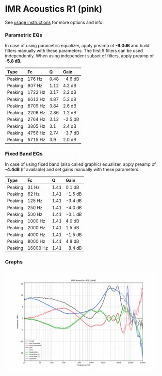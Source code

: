 # IMR Acoustics R1 (pink)
See [usage instructions](https://github.com/jaakkopasanen/AutoEq#usage) for more options and info.

### Parametric EQs
In case of using parametric equalizer, apply preamp of **-6.0dB** and build filters manually
with these parameters. The first 5 filters can be used independently.
When using independent subset of filters, apply preamp of **-5.8 dB**.

| Type    | Fc      |    Q | Gain    |
|:--------|:--------|:-----|:--------|
| Peaking | 176 Hz  | 0.48 | -4.6 dB |
| Peaking | 907 Hz  | 1.12 | 4.2 dB  |
| Peaking | 1722 Hz | 3.17 | 2.2 dB  |
| Peaking | 6612 Hz | 4.87 | 5.2 dB  |
| Peaking | 8709 Hz | 3.84 | 2.6 dB  |
| Peaking | 2206 Hz | 2.86 | 1.2 dB  |
| Peaking | 2764 Hz | 3.12 | -2.5 dB |
| Peaking | 3805 Hz | 3.1  | 2.4 dB  |
| Peaking | 4756 Hz | 2.74 | -3.7 dB |
| Peaking | 5715 Hz | 3.9  | 2.0 dB  |

### Fixed Band EQs
In case of using fixed band (also called graphic) equalizer, apply preamp of **-4.4dB**
(if available) and set gains manually with these parameters.

| Type    | Fc       |    Q | Gain    |
|:--------|:---------|:-----|:--------|
| Peaking | 31 Hz    | 1.41 | 0.1 dB  |
| Peaking | 62 Hz    | 1.41 | -1.5 dB |
| Peaking | 125 Hz   | 1.41 | -3.4 dB |
| Peaking | 250 Hz   | 1.41 | -4.0 dB |
| Peaking | 500 Hz   | 1.41 | -0.1 dB |
| Peaking | 1000 Hz  | 1.41 | 4.0 dB  |
| Peaking | 2000 Hz  | 1.41 | 1.5 dB  |
| Peaking | 4000 Hz  | 1.41 | -1.5 dB |
| Peaking | 8000 Hz  | 1.41 | 4.8 dB  |
| Peaking | 16000 Hz | 1.41 | -8.4 dB |

### Graphs
![](./IMR%20Acoustics%20R1%20(pink).png)